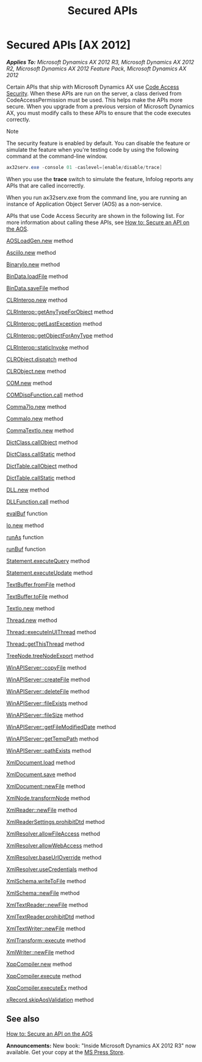 ﻿---
title: Secured APIs
TOCTitle: Secured APIs
ms:assetid: a81bca0f-4035-4902-a793-eeb1fd91b8c9
ms:mtpsurl: https://msdn.microsoft.com/en-us/library/Aa852189(v=AX.60)
ms:contentKeyID: 35248500
ms.date: 05/18/2015
mtps_version: v=AX.60
dev_langs:
- powershell
---

# Secured APIs [AX 2012]


_**Applies To:** Microsoft Dynamics AX 2012 R3, Microsoft Dynamics AX 2012 R2, Microsoft Dynamics AX 2012 Feature Pack, Microsoft Dynamics AX 2012_

Certain APIs that ship with Microsoft Dynamics AX use [Code Access Security](code-access-security.md). When these APIs are run on the server, a class derived from CodeAccessPermission must be used. This helps make the APIs more secure. When you upgrade from a previous version of Microsoft Dynamics AX, you must modify calls to these APIs to ensure that the code executes correctly.


> [!NOTE]
> <P>The security feature is enabled by default. You can disable the feature or simulate the feature when you're testing code by using the following command at the command-line window.</P>



``` powershell
ax32serv.exe -console 01 -caslevel=[enable/disable/trace]
```

When you use the **trace** switch to simulate the feature, Infolog reports any APIs that are called incorrectly.

When you run ax32serv.exe from the command line, you are running an instance of Application Object Server (AOS) as a non-service.

APIs that use Code Access Security are shown in the following list. For more information about calling these APIs, see [How to: Secure an API on the AOS](how-to-secure-an-api-on-the-aos.md).

[AOSLoadGen.new](https://msdn.microsoft.com/en-us/library/gg802526\(v=ax.60\)) method

[AsciiIo.new](https://msdn.microsoft.com/en-us/library/gg802696\(v=ax.60\)) method

[BinaryIo.new](https://msdn.microsoft.com/en-us/library/gg820685\(v=ax.60\)) method

[BinData.loadFile](https://msdn.microsoft.com/en-us/library/gg820723\(v=ax.60\)) method

[BinData.saveFile](https://msdn.microsoft.com/en-us/library/gg820731\(v=ax.60\)) method

[CLRInterop.new](https://msdn.microsoft.com/en-us/library/gg803396\(v=ax.60\)) method

[CLRInterop::getAnyTypeForObject](https://msdn.microsoft.com/en-us/library/gg803036\(v=ax.60\)) method

[CLRInterop::getLastException](https://msdn.microsoft.com/en-us/library/gg803038\(v=ax.60\)) method

[CLRInterop::getObjectForAnyType](https://msdn.microsoft.com/en-us/library/gg803039\(v=ax.60\)) method

[CLRInterop::staticInvoke](https://msdn.microsoft.com/en-us/library/gg803400\(v=ax.60\)) method

[CLRObject.dispatch](https://msdn.microsoft.com/en-us/library/gg803402\(v=ax.60\)) method

[CLRObject.new](https://msdn.microsoft.com/en-us/library/gg803405\(v=ax.60\)) method

[COM.new](https://msdn.microsoft.com/en-us/library/gg803460\(v=ax.60\)) method

[COMDispFunction.call](https://msdn.microsoft.com/en-us/library/gg803465\(v=ax.60\)) method

[Comma7Io.new](https://msdn.microsoft.com/en-us/library/gg821072\(v=ax.60\)) method

[CommaIo.new](https://msdn.microsoft.com/en-us/library/gg821100\(v=ax.60\)) method

[CommaTextIo.new](https://msdn.microsoft.com/en-us/library/gg821138\(v=ax.60\)) method

[DictClass.callObject](https://msdn.microsoft.com/en-us/library/gg837546\(v=ax.60\)) method

[DictClass.callStatic](https://msdn.microsoft.com/en-us/library/gg837548\(v=ax.60\)) method

[DictTable.callObject](https://msdn.microsoft.com/en-us/library/gg842542\(v=ax.60\)) method

[DictTable.callStatic](https://msdn.microsoft.com/en-us/library/gg842543\(v=ax.60\)) method

[DLL.new](https://msdn.microsoft.com/en-us/library/gg804384\(v=ax.60\)) method

[DLLFunction.call](https://msdn.microsoft.com/en-us/library/gg804386\(v=ax.60\)) method

[evalBuf](https://msdn.microsoft.com/en-us/library/aa858407\(v=ax.60\)) function

[Io.new](https://msdn.microsoft.com/en-us/library/gg921460\(v=ax.60\)) method

[runAs](https://msdn.microsoft.com/en-us/library/aa893873\(v=ax.60\)) function

[runBuf](https://msdn.microsoft.com/en-us/library/aa656300\(v=ax.60\)) function

[Statement.executeQuery](https://msdn.microsoft.com/en-us/library/gg926451\(v=ax.60\)) method

[Statement.executeUpdate](https://msdn.microsoft.com/en-us/library/gg926452\(v=ax.60\)) method

[TextBuffer.fromFile](https://msdn.microsoft.com/en-us/library/gg957938\(v=ax.60\)) method

[TextBuffer.toFile](https://msdn.microsoft.com/en-us/library/gg957970\(v=ax.60\)) method

[TextIo.new](https://msdn.microsoft.com/en-us/library/gg957992\(v=ax.60\)) method

[Thread.new](https://msdn.microsoft.com/en-us/library/gg926882\(v=ax.60\)) method

[Thread::executeInUIThread](https://msdn.microsoft.com/en-us/library/gg926872\(v=ax.60\)) method

[Thread::getThisThread](https://msdn.microsoft.com/en-us/library/gg926878\(v=ax.60\)) method

[TreeNode.treeNodeExport](https://msdn.microsoft.com/en-us/library/gg958206\(v=ax.60\)) method

[WinAPIServer::copyFile](https://msdn.microsoft.com/en-us/library/gg764668\(v=ax.60\)) method

[WinAPIServer::createFile](https://msdn.microsoft.com/en-us/library/gg784970\(v=ax.60\)) method

[WinAPIServer::deleteFile](https://msdn.microsoft.com/en-us/library/gg784981\(v=ax.60\)) method

[WinAPIServer::fileExists](https://msdn.microsoft.com/en-us/library/gg784982\(v=ax.60\)) method

[WinAPIServer::fileSize](https://msdn.microsoft.com/en-us/library/gg784985\(v=ax.60\)) method

[WinAPIServer::getFileModifiedDate](https://msdn.microsoft.com/en-us/library/gg784993\(v=ax.60\)) method

[WinAPIServer::getTempPath](https://msdn.microsoft.com/en-us/library/gg785007\(v=ax.60\)) method

[WinAPIServer::pathExists](https://msdn.microsoft.com/en-us/library/gg785013\(v=ax.60\)) method

[XmlDocument.load](https://msdn.microsoft.com/en-us/library/gg949342\(v=ax.60\)) method

[XmlDocument.save](https://msdn.microsoft.com/en-us/library/gg949363\(v=ax.60\)) method

[XmlDocument::newFile](https://msdn.microsoft.com/en-us/library/gg949352\(v=ax.60\)) method

[XmlNode.transformNode](https://msdn.microsoft.com/en-us/library/gg949525\(v=ax.60\)) method

[XmlReader::newFile](https://msdn.microsoft.com/en-us/library/gg928495\(v=ax.60\)) method

[XmlReaderSettings.prohibitDtd](https://msdn.microsoft.com/en-us/library/gg928535\(v=ax.60\)) method

[XmlResolver.allowFileAccess](https://msdn.microsoft.com/en-us/library/gg928537\(v=ax.60\)) method

[XmlResolver.allowWebAccess](https://msdn.microsoft.com/en-us/library/gg928538\(v=ax.60\)) method

[XmlResolver.baseUrlOverride](https://msdn.microsoft.com/en-us/library/gg928539\(v=ax.60\)) method

[XmlResolver.useCredentials](https://msdn.microsoft.com/en-us/library/gg928542\(v=ax.60\)) method

[XmlSchema.writeToFile](https://msdn.microsoft.com/en-us/library/gg949662\(v=ax.60\)) method

[XmlSchema::newFile](https://msdn.microsoft.com/en-us/library/gg949655\(v=ax.60\)) method

[XmlTextReader::newFile](https://msdn.microsoft.com/en-us/library/gg959610\(v=ax.60\)) method

[XmlTextReader.prohibitDtd](https://msdn.microsoft.com/en-us/library/gg959613\(v=ax.60\)) method

[XmlTextWriter::newFile](https://msdn.microsoft.com/en-us/library/gg959623\(v=ax.60\)) method

[XmlTransform::execute](https://msdn.microsoft.com/en-us/library/gg959626\(v=ax.60\)) method

[XmlWriter::newFile](https://msdn.microsoft.com/en-us/library/gg959635\(v=ax.60\)) method

[XppCompiler.new](https://msdn.microsoft.com/en-us/library/gg929107\(v=ax.60\)) method

[XppCompiler.execute](https://msdn.microsoft.com/en-us/library/gg929104\(v=ax.60\)) method

[XppCompiler.executeEx](https://msdn.microsoft.com/en-us/library/gg929105\(v=ax.60\)) method

[xRecord.skipAosValidation](https://msdn.microsoft.com/en-us/library/gg950408\(v=ax.60\)) method

## See also

[How to: Secure an API on the AOS](how-to-secure-an-api-on-the-aos.md)

  
**Announcements:** New book: "Inside Microsoft Dynamics AX 2012 R3" now available. Get your copy at the [MS Press Store](https://www.microsoftpressstore.com/store/inside-microsoft-dynamics-ax-2012-r3-9780735685109).

